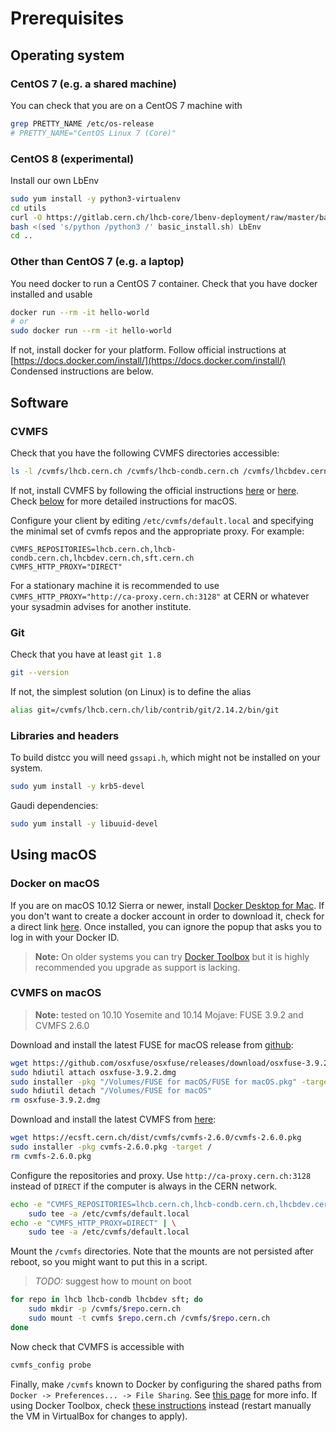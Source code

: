 # Prerequisites

## Operating system

### CentOS 7 (e.g. a shared machine)

You can check that you are on a CentOS 7 machine with

```sh
grep PRETTY_NAME /etc/os-release
# PRETTY_NAME="CentOS Linux 7 (Core)"
```

### CentOS 8 (experimental)

Install our own LbEnv

```sh
sudo yum install -y python3-virtualenv
cd utils
curl -O https://gitlab.cern.ch/lhcb-core/lbenv-deployment/raw/master/basic_install.sh
bash <(sed 's/python /python3 /' basic_install.sh) LbEnv
cd ..
```

### Other than CentOS 7 (e.g. a laptop)

You need docker to run a CentOS 7 container.
Check that you have docker installed and usable

```sh
docker run --rm -it hello-world
# or
sudo docker run --rm -it hello-world
```

If not, install docker for your platform.
Follow official instructions at [https://docs.docker.com/install/](https://docs.docker.com/install/)
Condensed instructions are below.

## Software

### CVMFS

Check that you have the following CVMFS directories accessible:

```sh
ls -l /cvmfs/lhcb.cern.ch /cvmfs/lhcb-condb.cern.ch /cvmfs/lhcbdev.cern.ch /cvmfs/sft.cern.ch
```

If not, install CVMFS by following the official instructions
[here](https://cernvm.cern.ch/portal/filesystem/quickstart)
or [here](https://cvmfs.readthedocs.io/en/stable/cpt-quickstart.html).
Check [below](#cvmfs-on-macos) for more detailed instructions for macOS.

Configure your client by editing `/etc/cvmfs/default.local` and specifying the
minimal set of cvmfs repos and the appropriate proxy. For example:
```
CVMFS_REPOSITORIES=lhcb.cern.ch,lhcb-condb.cern.ch,lhcbdev.cern.ch,sft.cern.ch
CVMFS_HTTP_PROXY="DIRECT"
```
For a stationary machine it is recommended to use
`CVMFS_HTTP_PROXY="http://ca-proxy.cern.ch:3128"` at CERN or whatever your
sysadmin advises for another institute.


### Git

Check that you have at least `git 1.8`

```sh
git --version
```

If not, the simplest solution (on Linux) is to define the alias

```sh
alias git=/cvmfs/lhcb.cern.ch/lib/contrib/git/2.14.2/bin/git
```

### Libraries and headers

To build distcc you will need `gssapi.h`, which might not be installed on your system.

```sh
sudo yum install -y krb5-devel
```

Gaudi dependencies:
```sh
sudo yum install -y libuuid-devel
```

## Using macOS

### Docker on macOS

If you are on macOS 10.12 Sierra or newer, install
[Docker Desktop for Mac](https://docs.docker.com/docker-for-mac/install/).
If you don't want to create a docker account in order to download it,
check for a direct link [here](https://docs.docker.com/docker-for-mac/release-notes/).
Once installed, you can ignore the popup that asks you to log in with your Docker ID.

> __Note:__ On older systems you can try
[Docker Toolbox](https://docs.docker.com/toolbox/toolbox_install_mac/)
but it is highly recommended you upgrade as support is lacking.


### CVMFS on macOS
> __Note:__ tested on 10.10 Yosemite and 10.14 Mojave: FUSE 3.9.2 and CVMFS 2.6.0


Download and install the latest FUSE for macOS release from
[github](https://github.com/osxfuse/osxfuse/releases):

```sh
wget https://github.com/osxfuse/osxfuse/releases/download/osxfuse-3.9.2/osxfuse-3.9.2.dmg
sudo hdiutil attach osxfuse-3.9.2.dmg
sudo installer -pkg "/Volumes/FUSE for macOS/FUSE for macOS.pkg" -target /
sudo hdiutil detach "/Volumes/FUSE for macOS"
rm osxfuse-3.9.2.dmg
```

Download and install the latest CVMFS from [here](https://cernvm.cern.ch/portal/filesystem/downloads):

```sh
wget https://ecsft.cern.ch/dist/cvmfs/cvmfs-2.6.0/cvmfs-2.6.0.pkg
sudo installer -pkg cvmfs-2.6.0.pkg -target /
rm cvmfs-2.6.0.pkg
```

Configure the repositories and proxy. Use `http://ca-proxy.cern.ch:3128`
instead of `DIRECT` if the computer is always in the CERN network.

```sh
echo -e "CVMFS_REPOSITORIES=lhcb.cern.ch,lhcb-condb.cern.ch,lhcbdev.cern.ch,sft.cern.ch" | \
    sudo tee -a /etc/cvmfs/default.local
echo -e "CVMFS_HTTP_PROXY=DIRECT" | \
    sudo tee -a /etc/cvmfs/default.local
```

Mount the `/cvmfs` directories. Note that the mounts are not persisted after
reboot, so you might want to put this in a script.

> _TODO:_ suggest how to mount on boot

```sh
for repo in lhcb lhcb-condb lhcbdev sft; do
    sudo mkdir -p /cvmfs/$repo.cern.ch
    sudo mount -t cvmfs $repo.cern.ch /cvmfs/$repo.cern.ch
done
```

Now check that CVMFS is accessible with

```sh
cvmfs_config probe
```

Finally, make `/cvmfs` known to Docker by configuring the shared paths from
`Docker -> Preferences... -> File Sharing`.
See [this page](https://docs.docker.com/docker-for-mac/osxfs/#namespaces) for more info.
If using Docker Toolbox, check
[these instructions](https://docs.docker.com/v17.12/toolbox/toolbox_install_mac/#optional-add-shared-directories)
instead (restart manually the VM in VirtualBox for changes to apply).

